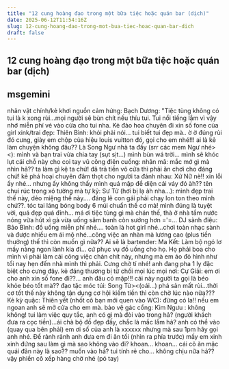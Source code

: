 ```yaml
---
title: "12 cung hoàng đạo trong một bữa tiệc hoặc quán bar (dịch)"
date: 2025-06-12T11:54:16Z
slug: 12-cung-hoang-dao-trong-mot-bua-tiec-hoac-quan-bar-dich
draft: false
---
```


## 12 cung hoàng đạo trong một bữa tiệc hoặc quán bar (dịch)

## msgemini

nhân vật chính/kẻ khơi nguồn cảm hứng: Bạch Dương: "Tiệc tùng không có tui là k xong rùi...mọi người sẽ bùn chít nếu thíu tui. Tui nổi tiếng lắm vì vậy nhớ miễn phí vé vào cửa cho tui nha. 
Kẻ đào hoa chuyên đi xin số fone của girl xink/trai đẹp: Thiên Bình: khỏi phải nói... tui biết tui đẹp mà.. ờ ờ đúng rùi đó cưng, giày em chộp của hiệu louis vuitton đó, gọi cho em nhé!!! 
ai là kẻ làm chuyện không đâu?? Là Song Ngư nhà ta đấy (srr các mem Ngư nhé><): mình và bạn trai vừa chia tay (sụt sịt...) mình bùn wá trời... mình sẽ khóc lụt cái chỗ này cho coi 
tay vũ công điên cuồng: nhân mã: mắc mớ gì mà nhìn hả?? ta làm gì kệ ta chứ! đã trả tiền vô cửa thì phải ăn chơi cho đáng chứ!
kẻ phá hoại chuyên đâm thọt cho người ta đánh nhau: Xử Nữ nè!! xin lỗi ấy nhé... nhưng ấy không thấy mình quá mập để diện cái váy đó àh?? tên chui rúc trong xó tường mà tự kỷ: Sư Tử (hơi bị lạ àh nha...): mình đẹp trai thế này, dẻo miệng thế này.... đáng lẽ con gái phải chạy lon ton theo mình chứ??. tóc tai láng bóng body 6 múi chuẩn thế cơ mà! mình đúng là tuyệt vời, quá đẹp quá đỉnh... má ơi tiệc tùng gì mà chán thế, thà ở nhà tắm nước nóng vừa hút xì gà vừa uống sâm banh còn sướng hơn ='=... 
DJ sành điệu: Bảo Bình: đồ uống miễn phí nhé.... toàn là hot girl nhé...chơi toàn nhạc sành và được nhiều em ái mộ nhé...công việc an nhàn mà lương cao (plus tiền thưởng) thế thì còn muốn gì nữa?? 
Ai sẽ là bartender: Ma Kết: Làm bộ ngó lơ mấy nàng ngon lành kia đi... cứ phục vụ đồ uống cho họ. Họ phải boa cho mình vì phải làm cái công việc chán chít này, nhưng mà em áo đỏ hình như tối nay hẹn đến nhà mình thì phải. Cưng chờ tí nhé! anh đang pha 1 ly đặc biệt cho cưng đây. 
kẻ đáng thương bị từ chối mọi lúc mọi nơi: Cự Giải: em ơi cho anh xin số fone đi??... anh đâu có mập!!! cái này người ta gọi là béo khỏe béo tốt mà?? 
đạo tặc móc túi: Song Tử><(oái...) phá sản mất rùi...thời cơ tốt thế này không tận dụng cơ hội kiếm tiền thì còn chờ lúc nào nữa??? 
Kẻ kỳ quặc: Thiên yết (nhốt cô bạn mới quen vào WC): đừng có la!! nếu em ngoan anh sẽ mở cửa cho em mà. 
bảo vệ gác cổng: Kim Ngưu : không không! tui làm việc quy tắc, anh có gì mà đòi vào trong hả? (người khách đưa ra cọc tiền)...ái chà bộ đồ đẹp đấy, chắc là mắc lắm hả? anh có thể vào (quay qua bên phải) em ơi số của anh là xxxxxx nhưng mà sau 1pm hãy gọi anh nhé. Để rảnh rảnh anh đưa em đi ăn tối (nhìn ra phía trước) mấy em xinh xinh đứng sau làm gì mà sao không vào đi? khoan... khoan... cái cô ăn mặc quái đản này là sao?? muốn vào hả? tui tính rẻ cho... không chịu nữa hả?? vậy phiền cô xếp hàng chờ nhé (pó tay)